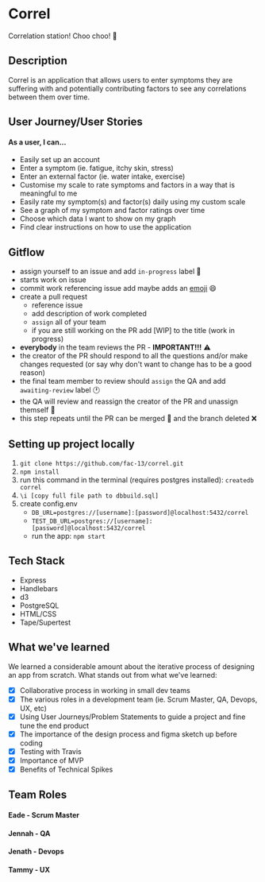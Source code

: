 # Correl
Correlation station! Choo choo! :station:

## Description
Correl is an application that allows users to enter symptoms they are suffering with and potentially contributing factors to  see any correlations between them over time.

## User Journey/User Stories
#### As a user, I can...
- Easily set up an account
- Enter a symptom (ie. fatigue, itchy skin, stress)
- Enter an external factor (ie. water intake, exercise)
- Customise my scale to rate symptoms and factors in a way that is meaningful to me
- Easily rate my symptom(s) and factor(s) daily using my custom scale
- See a graph of my symptom and factor ratings over time
- Choose which data I want to show on my graph
- Find clear instructions on how to use the application

## Gitflow

 - assign yourself to an issue and add `in-progress` label :traffic_light:
 - starts work on issue
 - commit work referencing issue add maybe adds an [emoji](https://gitmoji.carloscuesta.me/) :smile:
 - create a pull request
     - reference issue
     - add description of work completed
     - `assign` all of your team
     - if you are still working on the PR add [WIP] to the title (work in progress)
- __everybody__ in the team reviews the PR - **IMPORTANT!!!** :warning:
- the creator of the PR should respond to all the questions and/or make changes requested (or say why don't want to change has to be a good reason)
- the final team member to review should `assign` the QA and add `awaiting-review` label :clock1:
- the QA will review and reassign the creator of the PR and unassign themself :wave:
- this step repeats until the PR can be merged :twisted_rightwards_arrows: and the branch deleted :x:

## Setting up project locally
1. `git clone https://github.com/fac-13/correl.git`
2. `npm install`
3. run this command in the terminal (requires postgres installed): `createdb correl`
4.  `\i [copy full file path to dbbuild.sql]`
5. create config.env
	- `DB_URL=postgres://[username]:[password]@localhost:5432/correl`
	- `TEST_DB_URL=postgres://[username]:[password]@localhost:5432/correl`
	- run the app: `npm start`

## Tech Stack
- Express
- Handlebars
- d3
- PostgreSQL
- HTML/CSS
- Tape/Supertest


## What we've learned
We learned a considerable amount about the iterative process of designing an app from scratch. What stands out from what we've learned:
- [x] Collaborative process in working in small dev teams
- [x] The various roles in a development team (ie. Scrum Master, QA, Devops, UX, etc)
- [x] Using User Journeys/Problem Statements to guide a project and fine tune the end product
- [x] The importance of the design process and figma sketch up before coding
- [x] Testing with Travis
- [x] Importance of MVP
- [x] Benefits of Technical Spikes

## Team Roles
#### Eade - Scrum Master
#### Jennah - QA
#### Jenath - Devops
#### Tammy - UX
